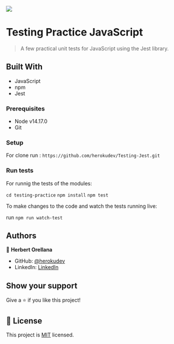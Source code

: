 ![](https://img.shields.io/badge/Microverse-blueviolet)

# Testing Practice JavaScript

> A few practical unit tests for JavaScript using the Jest library. 

## Built With

- JavaScript
- npm
- Jest

### Prerequisites
- Node v14.17.0
- Git

### Setup

For clone run : ```https://github.com/herokudev/Testing-Jest.git```

### Run tests

For runnig the tests of the modules:

```cd testing-practice```
```npm install```
```npm test```

To make changes to the code and watch the tests running live:

run ```npm run watch-test``` 

## Authors

👤 **Herbert Orellana**

- GitHub: [@herokudev](https://github.com/herokudev)
- LinkedIn: [LinkedIn](https://linkedin.com/in/armando-orellana-a0b50b34)

## Show your support

Give a ⭐️ if you like this project!

## 📝 License

This project is [MIT](./MIT.md) licensed.
